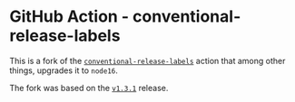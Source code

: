 # GitHub Action - conventional-release-labels

This is a fork of the [`conventional-release-labels`](https://github.com/bcoe/conventional-release-labels) action that among other things, upgrades it to `node16`.

The fork was based on the [`v1.3.1`](https://github.com/bcoe/conventional-release-labels/releases/tag/v1.3.1) release.
